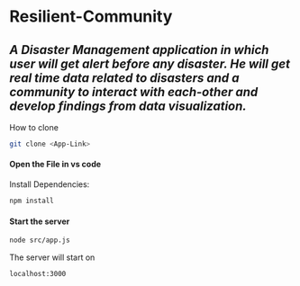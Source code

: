 # Resilient-Community
## _A Disaster Management application in which user will get alert before any disaster. He will get real time data related to disasters and a community to interact with each-other and develop findings from data visualization._

How to clone
```sh
git clone <App-Link>
```
#### Open the File in vs code

Install Dependencies: 
```sh
npm install
```

#### Start the server
```sh
node src/app.js
```
The server will start on 
```sh
localhost:3000
```
